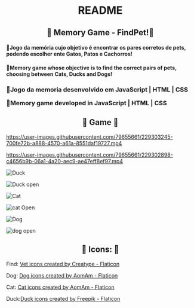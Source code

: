 <h1 align="center">README</h1>
<h2 align="center">🤍 Memory Game -  FindPet!🤍</h2>

<h4>💜Jogo da memória cujo objetivo é encontrar os pares corretos de pets, podendo escolher ente Gatos, Patos e Cachorros!</h4>

<h4>💜Memory game whose objective is to find the correct pairs of pets, choosing between Cats, Ducks and Dogs!</h4>

<h3>
💜Jogo da memoria desenvolvido em JavaScript | HTML | CSS

💜Memory game developed in JavaScript | HTML | CSS
</h3>

<h2 align="center">🤍 Game 🤍</h2>


https://user-images.githubusercontent.com/79655661/229303245-700fe72b-a888-4570-a61a-8551daf19727.mp4

https://user-images.githubusercontent.com/79655661/229302898-c4656b9b-06a1-4a20-aec9-ae47eff8ef97.mp4

![Duck](https://user-images.githubusercontent.com/79655661/229302919-99917093-46a9-4cd3-9f7c-6913c395512e.png)

![Duck open](https://user-images.githubusercontent.com/79655661/229302914-97ea5b7b-2832-4323-9577-9b00f66981c0.png)

![Cat](https://user-images.githubusercontent.com/79655661/229302931-d8ebd1f6-c449-40b9-8eb7-47657c78ed23.png)

![cat Open](https://user-images.githubusercontent.com/79655661/229302936-cf990fef-a85b-4ad3-9c69-ea5d90cebd5e.png)

![Dog](https://user-images.githubusercontent.com/79655661/229302941-5da49d99-fdea-449b-aed0-fd752f1be0e5.png)

![dog open](https://user-images.githubusercontent.com/79655661/229302938-5fed3e0b-b0f8-44b6-bb6a-746ab228545f.png)

<h2 align="center">💜 Icons: 💜</h2>

Find: <a href="https://www.flaticon.com/free-icons/vet" title="vet icons">Vet icons created by Creatype - Flaticon</a>

Dog: <a href="https://www.flaticon.com/free-icons/dog" title="dog icons">Dog icons created by AomAm - Flaticon</a>

Cat: <a href="https://www.flaticon.com/free-icons/cat" title="cat icons">Cat icons created by AomAm - Flaticon</a>

Duck:<a href="https://www.flaticon.com/free-icons/duck" title="duck icons">Duck icons created by Freepik - Flaticon</a>




